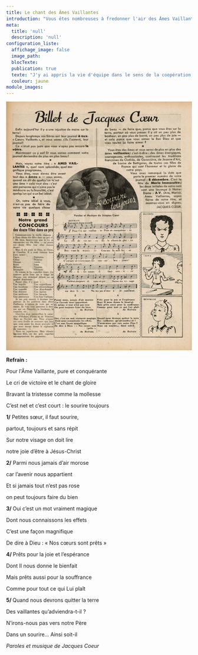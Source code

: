 ```yaml
---
title: Le chant des Âmes Vaillantes
introduction: "Vous êtes nombreuses à fredonner l'air des Âmes Vaillantes, retrouvez ici les paroles du chant emblématique  des filles !"
meta:
  title: 'null'
  description: 'null'
configuration_liste:
  affichage_image: false
  image_path:
  blocTexte:
  publication: true
  texte: "J'y ai appris la vie d'équipe dans le sens de la coopération, également le goût de l'ascèse pour soi-même, sans se comparer, ni juger les autres. J'y ai appris à voir la valeur de l'autre."
  couleur: jaune
module_images:
---
```



<div><p><img alt="" src="/uploads/versions/chant_av---x----673-900x---.jpg" /></p><p><strong>Refrain :</strong></p><p>Pour l'&Acirc;me Vaillante, pure et conqu&eacute;rante</p><p>Le cri de victoire et le chant de gloire</p><p>Bravant la tristesse comme la mollesse</p><p>C&rsquo;est net et c&rsquo;est court : le sourire toujours</p><p><strong>1/</strong> Petites s&oelig;ur, il faut sourire,</p><p>partout, toujours et sans r&eacute;pit</p><p>Sur notre visage on doit lire</p><p>notre joie d&rsquo;&ecirc;tre &agrave; J&eacute;sus-Christ</p><p><strong>2/</strong> Parmi nous jamais d&rsquo;air morose</p><p>car l&rsquo;avenir nous appartient</p><p>Et si jamais tout n&rsquo;est pas rose</p><p>on peut toujours faire du bien</p><p><strong>3/ </strong>Oui c&rsquo;est un mot vraiment magique</p><p>Dont nous connaissons les effets</p><p>C&rsquo;est une fa&ccedil;on magnifique</p><p>De dire &agrave; Dieu : &laquo; Nos c&oelig;urs sont pr&ecirc;ts &raquo;</p><p><strong>4/ </strong>Pr&ecirc;ts pour la joie et l&rsquo;esp&eacute;rance</p><p>Dont Il nous donne le bienfait</p><p>Mais pr&ecirc;ts aussi pour la souffrance</p><p>Comme pour tout ce qui Lui pla&icirc;t</p><p><strong>5/ </strong>Quand nous devrons quitter la terre</p><p>Des vaillantes qu&rsquo;adviendra-t-il ?</p><p>N&rsquo;irons-nous pas vers notre P&egrave;re</p><p>Dans un sourire&hellip; Ainsi soit-il</p><p><em>Paroles et musique de Jacques Coeur</em></p></div>

<div>&nbsp;</div>